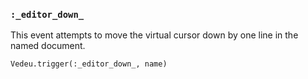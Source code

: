 ### `:_editor_down_`

This event attempts to move the virtual cursor down by one
line in the named document.

    Vedeu.trigger(:_editor_down_, name)
